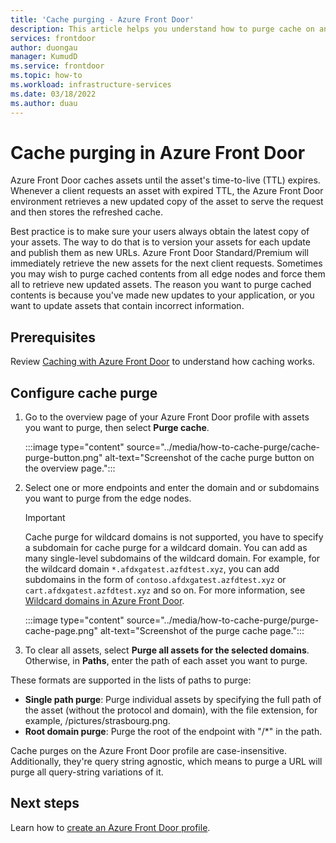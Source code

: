 ```yaml
---
title: 'Cache purging - Azure Front Door'
description: This article helps you understand how to purge cache on an Azure Front Door Standard and Premium tier profile.
services: frontdoor
author: duongau
manager: KumudD
ms.service: frontdoor
ms.topic: how-to
ms.workload: infrastructure-services
ms.date: 03/18/2022
ms.author: duau
---
```


# Cache purging in Azure Front Door

Azure Front Door caches assets until the asset's time-to-live (TTL) expires. Whenever a client requests an asset with expired TTL, the Azure Front Door environment retrieves a new updated copy of the asset to serve the request and then stores the refreshed cache.

Best practice is to make sure your users always obtain the latest copy of your assets. The way to do that is to version your assets for each update and publish them as new URLs. Azure Front Door Standard/Premium will immediately retrieve the new assets for the next client requests. Sometimes you may wish to purge cached contents from all edge nodes and force them all to retrieve new updated assets. The reason you want to purge cached contents is because you've made new updates to your application, or you want to update assets that contain incorrect information.

## Prerequisites

Review [Caching with Azure Front Door](../front-door-caching.md) to understand how caching works.

## Configure cache purge

1. Go to the overview page of your Azure Front Door profile with assets you want to purge, then select **Purge cache**.

   :::image type="content" source="../media/how-to-cache-purge/cache-purge-button.png" alt-text="Screenshot of the cache purge button on the overview page.":::

1. Select one or more endpoints and enter the domain and or subdomains you want to purge from the edge nodes.

    > [!IMPORTANT]
    > Cache purge for wildcard domains is not supported, you have to specify a subdomain for cache purge for a wildcard domain. You can add as many single-level subdomains of the wildcard domain. For example, for the wildcard domain `*.afdxgatest.azfdtest.xyz`, you can add subdomains in the form of `contoso.afdxgatest.azfdtest.xyz` or `cart.afdxgatest.azfdtest.xyz` and so on. For more information, see [Wildcard domains in Azure Front Door](../front-door-wildcard-domain.md).

   :::image type="content" source="../media/how-to-cache-purge/purge-cache-page.png" alt-text="Screenshot of the purge cache page.":::

1. To clear all assets, select **Purge all assets for the selected domains**. Otherwise, in **Paths**, enter the path of each asset you want to purge.

These formats are supported in the lists of paths to purge:

* **Single path purge**: Purge individual assets by specifying the full path of the asset (without the protocol and domain), with the file extension, for example, /pictures/strasbourg.png.
* **Root domain purge**: Purge the root of the endpoint with "/*" in the path.

Cache purges on the Azure Front Door profile are case-insensitive. Additionally, they're query string agnostic, which means to purge a URL will purge all query-string variations of it. 

## Next steps

Learn how to [create an Azure Front Door profile](../create-front-door-portal.md).
